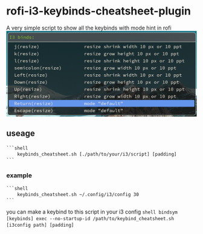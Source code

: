 # rofi-i3-keybinds-cheatsheet-plugin
A very simple script to show all the keybinds with mode hint in rofi
![image](./2022-03-19_04-39.png)
## useage
	```shell
		keybinds_cheatsheet.sh [./path/to/your/i3/script] [padding]
	```
### example
	```shell
		keybinds_cheatsheet.sh ~/.config/i3/config 30
	```	
you can make a keybind to this script in your i3 config
	```shell
		bindsym [keybinds] exec --no-startup-id /path/to/keybind_cheatsheet.sh [i3config path] [padding]
	```
	

